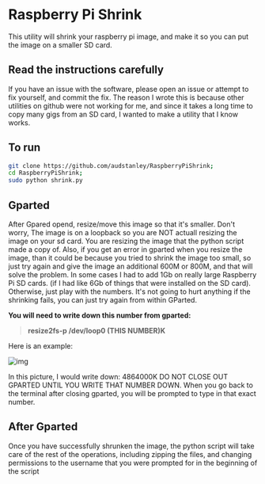 # Raspberry Pi Shrink
This utility will shrink your raspberry pi image, and make it so you can put the image on a smaller SD card.

## Read the instructions carefully

If you have an issue with the software, please open an issue or attempt to fix yourself, and commit the fix.  The reason I wrote this is because other utilities on github were not working for me, and since it takes a long time to copy many gigs from an SD card, I wanted to make a utility that I know works.


## To run

```sh
git clone https://github.com/audstanley/RaspberryPiShrink;
cd RaspberryPiShrink;
sudo python shrink.py
```

## Gparted
After Gpared opend, resize/move this image so that it's smaller.
Don't worry, The image is on a loopback so you are NOT actuall resizing the image on your sd card.  You are resizing the image that the python script made a copy of.  Also, if you get an error in gparted when you resize the image, than it could be because you tried to shrink the image too small, so just try again and give the image an additional 600M or 800M, and that will solve the problem.  In some cases I had to add 1Gb on really large Raspberry Pi SD cards. (if I had like 6Gb of things that were installed on the SD card).  Otherwise, just play with the numbers.  It's not going to hurt anything if the shrinking fails, you can just try again from within GParted.

**You will need to write down this number from gparted:**
> **resize2fs-p /dev/loop0 (THIS NUMBER)K**

Here is an example:

![img](http://ww2.audstanley.com:8081/cpp/photos/gparted.png)

In this picture, I would write down: 4864000K
DO NOT CLOSE OUT GPARTED UNTIL YOU WRITE THAT NUMBER DOWN.
When you go back to the terminal after closing gparted, you will be prompted to type in
that exact number.

## After Gparted
Once you have successfully shrunken the image, the python script will take care of the rest of the operations, including zipping the files, and changing permissions to the username that you were prompted for in the beginning of the script
